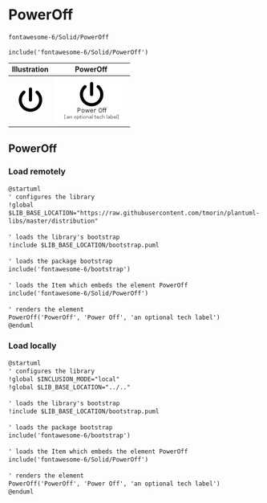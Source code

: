 # PowerOff


```text
fontawesome-6/Solid/PowerOff
```

```text
include('fontawesome-6/Solid/PowerOff')
```



| Illustration | PowerOff |
| :---: | :---: |
| ![illustration for Illustration](../../fontawesome-6/Solid/PowerOff.png) | ![illustration for PowerOff](../../fontawesome-6/Solid/PowerOff.Local.png) |




## PowerOff

### Load remotely
```plantuml
@startuml
' configures the library
!global $LIB_BASE_LOCATION="https://raw.githubusercontent.com/tmorin/plantuml-libs/master/distribution"

' loads the library's bootstrap
!include $LIB_BASE_LOCATION/bootstrap.puml

' loads the package bootstrap
include('fontawesome-6/bootstrap')

' loads the Item which embeds the element PowerOff
include('fontawesome-6/Solid/PowerOff')

' renders the element
PowerOff('PowerOff', 'Power Off', 'an optional tech label')
@enduml
```

### Load locally
```plantuml
@startuml
' configures the library
!global $INCLUSION_MODE="local"
!global $LIB_BASE_LOCATION="../.."

' loads the library's bootstrap
!include $LIB_BASE_LOCATION/bootstrap.puml

' loads the package bootstrap
include('fontawesome-6/bootstrap')

' loads the Item which embeds the element PowerOff
include('fontawesome-6/Solid/PowerOff')

' renders the element
PowerOff('PowerOff', 'Power Off', 'an optional tech label')
@enduml
```

